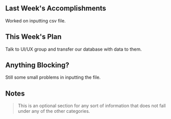 ## Last Week's Accomplishments

Worked on inputting csv file.

## This Week's Plan

Talk to UI/UX group and transfer our database with data to them. 

## Anything Blocking?

Still some small problems in inputting the file.

## Notes

> This is an optional section for any sort of information that does not fall under any of the other categories.

